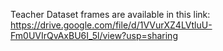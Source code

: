 Teacher Dataset frames are available in this link: https://drive.google.com/file/d/1VVurXZ4LVtluU-Fm0UVIrQvAxBU6I_5l/view?usp=sharing
